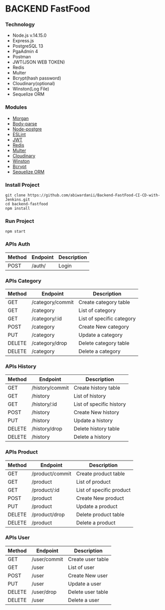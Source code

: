 # BACKEND FastFood

### Technology
- Node.js v.14.15.0
- Express.js 
- PostgreSQL 13
- PgaAdmin 4
- Postman 
- JWT(JSON WEB TOKEN)
- Redis
- Multer
- Bcrypt(hash password)
- Cloudinary(optional)
- Winston(Log File)
- Sequelize ORM

### Modules
- [Morgan](https://www.npmjs.com/package/morgan)
- [Body-parse](https://www.npmjs.com/package/body-parser)
- [Node-postgre](https://node-postgres.com/)
- [ESLint](https://eslint.org/docs/user-guide/getting-started)
- [JWT](https://www.npmjs.com/package/jsonwebtoken)
- [Redis](https://www.npmjs.com/package/redis)
- [Multer](https://www.npmjs.com/package/multer)
- [Cloudinary](https://www.npmjs.com/package/cloudinary)
- [Winston](https://www.npmjs.com/package/winston)
- [Bcrypt](https://www.npmjs.com/package/bcrypt)
- [Sequelize ORM](https://sequelize.org/master/)

### Install Project
```
git clone https://github.com/abiwardanii/Backend-FastFood-CI-CD-with-Jenkins.git 
cd backend-fastfood
npm install
```

### Run Project
```
npm start
```

### APIs Auth
 | Method | Endpoint | Description |
 | --- | --- | --- |
 | POST | /auth/ | Login |

### APIs Category 
| Method | Endpoint | Description |
| --- | --- | --- |
| GET | /category/commit| Create category table |
| GET | /category | List of category |
| GET | /category/:id | List of specific category |
| POST | /category | Create New category |
| PUT | /category | Update a category  |
| DELETE | /category/drop | Delete category table |
| DELETE | /category | Delete a category  |

### APIs History 
| Method | Endpoint | Description |
| --- | --- | --- |
| GET | /history/commit| Create history table |
| GET | /history | List of history |
| GET | /history/:id | List of specific history |
| POST | /history | Create New history |
| PUT | /history | Update a history  |
| DELETE | /history/drop | Delete history table |
| DELETE | /history | Delete a history  |

### APIs Product 
| Method | Endpoint | Description |
| --- | --- | --- |
| GET | /product/commit| Create product table |
| GET | /product | List of product |
| GET | /product/:id | List of specific product |
| POST | /product | Create New product |
| PUT | /product | Update a product  |
| DELETE | /product/drop | Delete product table |
| DELETE | /product | Delete a product  |

### APIs User 
| Method | Endpoint | Description |
| --- | --- | --- |
| GET | /user/commit| Create user table |
| GET | /user | List of user |
| POST | /user | Create New user |
| PUT | /user | Update a user  |
| DELETE | /user/drop | Delete user table |
| DELETE | /user | Delete a user  |



